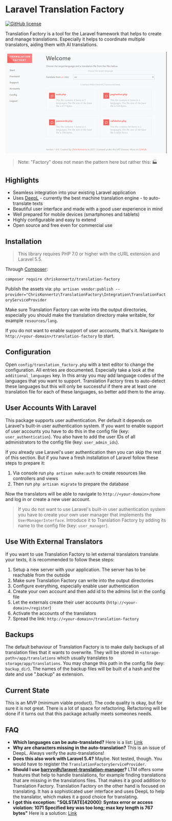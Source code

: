 # Laravel Translation Factory

[![GitHub license](https://img.shields.io/badge/license-MIT-blue.svg)](https://raw.githubusercontent.com/chriskonnertz/translation-factory/master/LICENSE)

Translation Factory is a tool for the Laravel framework that helps to create and manage translations.
Especially it helps to coordinate multiple translators, aiding them with AI translations.

[![Screenshot](dev/gifvid.gif)](dev/gifvid.gif)

> Note: "Factory" does not mean the pattern here but rather this: 🏭

## Highlights

* Seamless integration into your existing Laravel application
* Uses [DeepL](https://www.deepl.com/) - currently the best machine translation engine - to auto-translate texts
* Beautiful user interface and made with a good user experience in mind
* Well prepared for mobile devices (smartphones and tablets)
* Highly configurable and easy to extend
* Open source and free even for commercial use
 
## Installation

> This library requires PHP 7.0 or higher with the cURL extension and Laravel 5.5.

Through [Composer](https://getcomposer.org/):

```
composer require chriskonnertz/translation-factory
```
 
Publish the assets via: `php artisan vendor:publish --provider="ChrisKonnertz\TranslationFactory\Integration\TranslationFactoryServiceProvider`

Make sure Translation Factory can write into the output directories, especially you should make the
translation directory make writable, for example `resources/lang`.

If you do not want to enable support of user accounts, that's it. 
Navigate to `http://<your-domain>/translation-factory` to start. 

## Configuration

Open `config/translation_factory.php` with a text editor to change the configuration. All entries are documented.
Especially take a look at the `additional_languages` key. In this array you may add language codes of the languages 
that you want to support. Translation Factory tires to auto-detect these languages but this will only be successful if
there are at least one translation file for each of these languages, so better add them to the array.

## User Accounts With Laravel

This package supports user authentication. Per default it depends on Laravel's built-in user authentication system.
If you want to enable support of user accounts you have to do this in the config file (key: `user_authentication`).
You also have to add the user IDs of all administrators to the config file (key: `user_admin_ids`). 

If you already use Laravel's user authentication then you can skip the rest of this section. 
But if you have a fresh installation of Laravel follow these steps to prepare it:

1. Via console run `php artisan make:auth` to create resources like controllers and views
2. Then run `php artisan migrate` to prepare the database

Now the translators will be able to navigate to `http://<your-domain>/home` and log in or create a new user account.

> If you do not want to use Laravel's built-in user authentication system you have to create your own user manager 
that implements the `UserManagerInterface`. Introduce it to Translation Factory by adding its name to the config file
(key: `user_manager`).

## Use With External Translators

If you want to use Translation Factory to let external translators translate your texts, it is recommended to follow these steps:

1. Setup a new server with your application. The server has to be reachable from the outside
2. Make sure Translation Factory can write into the output directories
3. Configure everything, especially enable user authentication
4. Create your own account and then add id to the admins list in the config file
5. Let the externals create their user accounts (`http://<your-domain>/register`)
6. Activate the accounts of the translators
7. Spread the link: `http://<your-domain>/translation-factory`

## Backups

The default behaviour of Translation Factory is to make daily backups of all translation files
 that it wants to overwrite. They will be stored in `<storage-path>/app/translations` which usually
 translates to `storage/app/translations`. You may change this path in the config file (key: `backup_dir`). 
 The names of the backup files will be built of a hash and the date and use ".backup" as extension.

## Current State

This is an MVP (minimum viable product). The code quality is okay, but for sure it is not great. 
There is a lot of space for refactoring. Refactoring will be done if it turns out that this package actually meets 
someones needs. 

## FAQ

* **Which languages can be auto-translated?** Here is a list: [Link](https://github.com/chriskonnertz/DeepLy#supported-languages)
* **Why are characters missing in the auto-translation?** This is an issue of DeepL. Always verify the auto-translations!
* **Does this also work with Laravel 5.4?** Maybe. Not tested, though. You would have to register the `TranslationFactoryServiceProvider`.
* **Should I use [barryvdh/laravel-translation-manager](https://github.com/barryvdh/laravel-translation-manager)?**
LTM offers some features that help to handle translations, for example finding translations that are missing in the
translations files. That makes it a good addition to Translation Factory. Translation Factory on the other hand is
 focused on translating. It has a sophisticated user interface and uses DeepL to help the translator, which makes it a
 good choice for translating.
* **I got this exception: "SQLSTATE[42000]: Syntax error or access violation: 1071 Specified key was too long; max key length is 767 bytes"**
Here is a solution: [Link](https://laravel-news.com/laravel-5-4-key-too-long-error)
